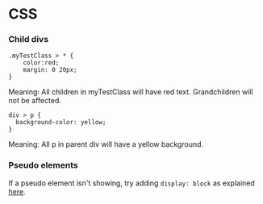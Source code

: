 # CSS

### Child divs

```
.myTestClass > * {
    color:red;
    margin: 0 20px;
}
```

Meaning: All children in myTestClass will have red text. Grandchildren will not be affected.

```
div > p {
  background-color: yellow;
}
```

Meaning: All p in parent div will have a yellow background.

### Pseudo elements

If a pseudo element isn't showing, try adding `display: block` as explained [here](https://stackoverflow.com/questions/30526801/absolute-after-pseudo-element-not-displaying-under-relative-parent).
